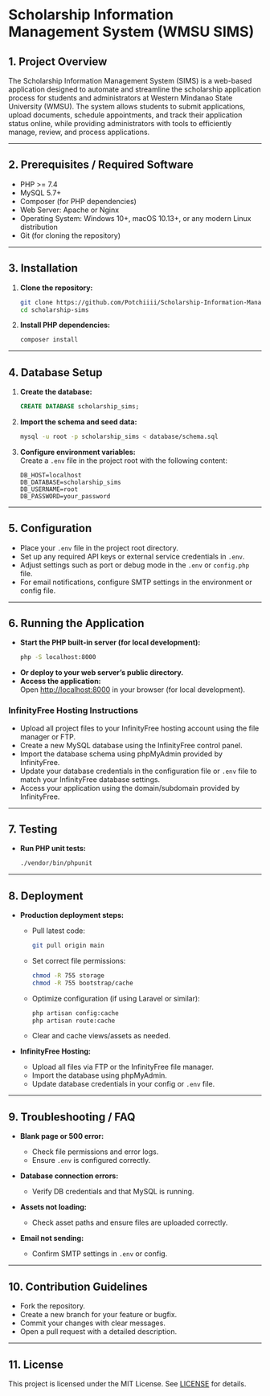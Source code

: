 # Scholarship Information Management System (WMSU SIMS)

## 1. Project Overview

The Scholarship Information Management System (SIMS) is a web-based application designed to automate and streamline the scholarship application process for students and administrators at Western Mindanao State University (WMSU). The system allows students to submit applications, upload documents, schedule appointments, and track their application status online, while providing administrators with tools to efficiently manage, review, and process applications.

---

## 2. Prerequisites / Required Software

- PHP >= 7.4  
- MySQL 5.7+  
- Composer (for PHP dependencies)  
- Web Server: Apache or Nginx  
- Operating System: Windows 10+, macOS 10.13+, or any modern Linux distribution  
- Git (for cloning the repository)

---

## 3. Installation

1. **Clone the repository:**
   ```bash
   git clone https://github.com/Potchiiii/Scholarship-Information-Management-System
   cd scholarship-sims
   ```

2. **Install PHP dependencies:**
   ```bash
   composer install
   ```

---

## 4. Database Setup

1. **Create the database:**
   ```sql
   CREATE DATABASE scholarship_sims;
   ```

2. **Import the schema and seed data:**
   ```bash
   mysql -u root -p scholarship_sims < database/schema.sql
   ```

3. **Configure environment variables:**  
   Create a `.env` file in the project root with the following content:
   ```
   DB_HOST=localhost
   DB_DATABASE=scholarship_sims
   DB_USERNAME=root
   DB_PASSWORD=your_password
   ```

---

## 5. Configuration

- Place your `.env` file in the project root directory.
- Set up any required API keys or external service credentials in `.env`.
- Adjust settings such as port or debug mode in the `.env` or `config.php` file.
- For email notifications, configure SMTP settings in the environment or config file.

---

## 6. Running the Application

- **Start the PHP built-in server (for local development):**
  ```bash
  php -S localhost:8000
  ```
- **Or deploy to your web server’s public directory.**
- **Access the application:**  
  Open [http://localhost:8000](http://localhost:8000) in your browser (for local development).

### **InfinityFree Hosting Instructions**

- Upload all project files to your InfinityFree hosting account using the file manager or FTP.
- Create a new MySQL database using the InfinityFree control panel.
- Import the database schema using phpMyAdmin provided by InfinityFree.
- Update your database credentials in the configuration file or `.env` file to match your InfinityFree database settings.
- Access your application using the domain/subdomain provided by InfinityFree.

---

## 7. Testing

- **Run PHP unit tests:**
  ```bash
  ./vendor/bin/phpunit

---

## 8. Deployment

- **Production deployment steps:**
  - Pull latest code:  
    ```bash
    git pull origin main
    ```
  - Set correct file permissions:
    ```bash
    chmod -R 755 storage
    chmod -R 755 bootstrap/cache
    ```
  - Optimize configuration (if using Laravel or similar):
    ```bash
    php artisan config:cache
    php artisan route:cache
    ```
  - Clear and cache views/assets as needed.

- **InfinityFree Hosting:**  
  - Upload all files via FTP or the InfinityFree file manager.
  - Import the database using phpMyAdmin.
  - Update database credentials in your config or `.env` file.

---

## 9. Troubleshooting / FAQ

- **Blank page or 500 error:**  
  - Check file permissions and error logs.
  - Ensure `.env` is configured correctly.

- **Database connection errors:**  
  - Verify DB credentials and that MySQL is running.

- **Assets not loading:**  
  - Check asset paths and ensure files are uploaded correctly.

- **Email not sending:**  
  - Confirm SMTP settings in `.env` or config.

---

## 10. Contribution Guidelines

- Fork the repository.
- Create a new branch for your feature or bugfix.
- Commit your changes with clear messages.
- Open a pull request with a detailed description.

---

## 11. License

This project is licensed under the MIT License. See [LICENSE](LICENSE) for details.